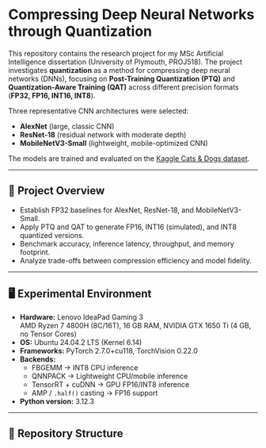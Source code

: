 # Compressing Deep Neural Networks through Quantization

This repository contains the research project for my MSc Artificial Intelligence dissertation (University of Plymouth, PROJ518). The project investigates **quantization** as a method for compressing deep neural networks (DNNs), focusing on **Post-Training Quantization (PTQ)** and **Quantization-Aware Training (QAT)** across different precision formats (**FP32, FP16, INT16, INT8**).

Three representative CNN architectures were selected:
- **AlexNet** (large, classic CNN)
- **ResNet-18** (residual network with moderate depth)
- **MobileNetV3-Small** (lightweight, mobile-optimized CNN)

The models are trained and evaluated on the [Kaggle Cats & Dogs dataset](https://www.kaggle.com/datasets/d4rklucif3r/cat-and-dogs).

---

## 📖 Project Overview
- Establish FP32 baselines for AlexNet, ResNet-18, and MobileNetV3-Small.
- Apply PTQ and QAT to generate FP16, INT16 (simulated), and INT8 quantized versions.
- Benchmark accuracy, inference latency, throughput, and memory footprint.
- Analyze trade-offs between compression efficiency and model fidelity.

---

## 🖥️ Experimental Environment
- **Hardware:** Lenovo IdeaPad Gaming 3  
  AMD Ryzen 7 4800H (8C/16T), 16 GB RAM, NVIDIA GTX 1650 Ti (4 GB, no Tensor Cores)
- **OS:** Ubuntu 24.04.2 LTS (Kernel 6.14)
- **Frameworks:** PyTorch 2.7.0+cu118, TorchVision 0.22.0
- **Backends:**  
  - FBGEMM → INT8 CPU inference  
  - QNNPACK → Lightweight CPU/mobile inference  
  - TensorRT + cuDNN → GPU FP16/INT8 inference  
  - AMP / `.half()` casting → FP16 support
- **Python version:** 3.12.3

---

## 📂 Repository Structure
